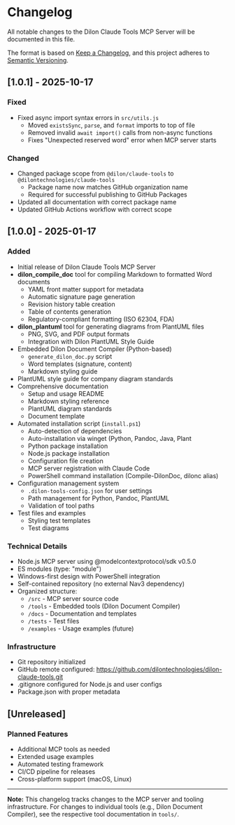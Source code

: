 # Changelog

All notable changes to the Dilon Claude Tools MCP Server will be documented in this file.

The format is based on [Keep a Changelog](https://keepachangelog.com/en/1.0.0/),
and this project adheres to [Semantic Versioning](https://semver.org/spec/v2.0.0.html).

## [1.0.1] - 2025-10-17

### Fixed
- Fixed async import syntax errors in `src/utils.js`
  - Moved `existsSync`, `parse`, and `format` imports to top of file
  - Removed invalid `await import()` calls from non-async functions
  - Fixes "Unexpected reserved word" error when MCP server starts

### Changed
- Changed package scope from `@dilon/claude-tools` to `@dilontechnologies/claude-tools`
  - Package name now matches GitHub organization name
  - Required for successful publishing to GitHub Packages
- Updated all documentation with correct package name
- Updated GitHub Actions workflow with correct scope

## [1.0.0] - 2025-01-17

### Added
- Initial release of Dilon Claude Tools MCP Server
- **dilon_compile_doc** tool for compiling Markdown to formatted Word documents
  - YAML front matter support for metadata
  - Automatic signature page generation
  - Revision history table creation
  - Table of contents generation
  - Regulatory-compliant formatting (ISO 62304, FDA)
- **dilon_plantuml** tool for generating diagrams from PlantUML files
  - PNG, SVG, and PDF output formats
  - Integration with Dilon PlantUML Style Guide
- Embedded Dilon Document Compiler (Python-based)
  - `generate_dilon_doc.py` script
  - Word templates (signature, content)
  - Markdown styling guide
- PlantUML style guide for company diagram standards
- Comprehensive documentation
  - Setup and usage README
  - Markdown styling reference
  - PlantUML diagram standards
  - Document template
- Automated installation script (`install.ps1`)
  - Auto-detection of dependencies
  - Auto-installation via winget (Python, Pandoc, Java, Plant
  - Python package installation
  - Node.js package installation
  - Configuration file creation
  - MCP server registration with Claude Code
  - PowerShell command installation (Compile-DilonDoc, dilonc alias)
- Configuration management system
  - `.dilon-tools-config.json` for user settings
  - Path management for Python, Pandoc, PlantUML
  - Validation of tool paths
- Test files and examples
  - Styling test templates
  - Test diagrams

### Technical Details
- Node.js MCP server using @modelcontextprotocol/sdk v0.5.0
- ES modules (type: "module")
- Windows-first design with PowerShell integration
- Self-contained repository (no external Nav3 dependency)
- Organized structure:
  - `/src` - MCP server source code
  - `/tools` - Embedded tools (Dilon Document Compiler)
  - `/docs` - Documentation and templates
  - `/tests` - Test files
  - `/examples` - Usage examples (future)

### Infrastructure
- Git repository initialized
- GitHub remote configured: https://github.com/dilontechnologies/dilon-claude-tools.git
- .gitignore configured for Node.js and user configs
- Package.json with proper metadata

## [Unreleased]

### Planned Features
- Additional MCP tools as needed
- Extended usage examples
- Automated testing framework
- CI/CD pipeline for releases
- Cross-platform support (macOS, Linux)

---

**Note:** This changelog tracks changes to the MCP server and tooling infrastructure. For changes to individual tools (e.g., Dilon Document Compiler), see the respective tool documentation in `tools/`.
